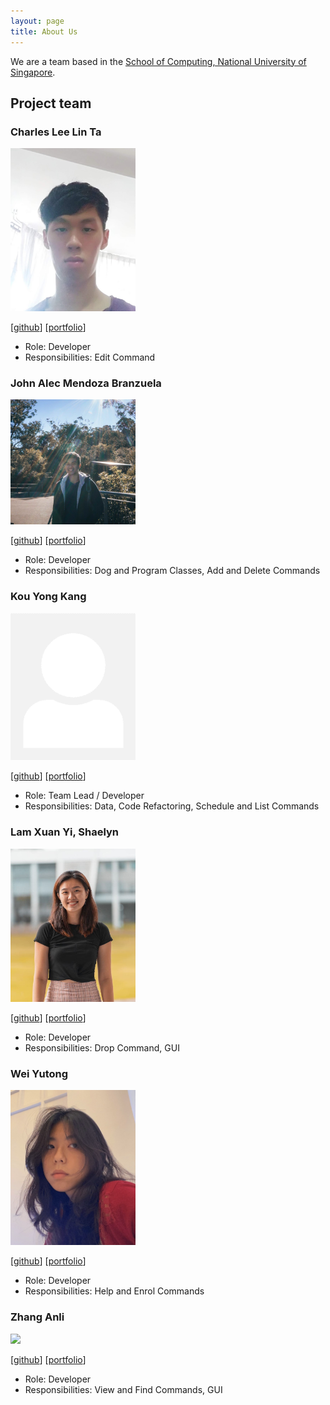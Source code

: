 ```yaml
---
layout: page
title: About Us
---
```


We are a team based in the [School of Computing, National University of Singapore](http://www.comp.nus.edu.sg).

## Project team

### Charles Lee Lin Ta

<img src="images/charleslee01.png" width="200px">

[[github](https://github.com/CharlesLee01)]
[[portfolio](team/charleslee01.md)]

* Role: Developer
* Responsibilities: Edit Command

### John Alec Mendoza Branzuela

<img src="images/branzuelajohn.png" width="200px">

[[github](http://github.com/branzuelajohn)]
[[portfolio](team/branzuelajohn.md)]

* Role: Developer
* Responsibilities: Dog and Program Classes, Add and Delete Commands

### Kou Yong Kang

<img src="images/kouyk.png" width="200px">

[[github](http://github.com/kouyk)]
[[portfolio](team/kouyk.md)]

* Role: Team Lead / Developer
* Responsibilities: Data, Code Refactoring, Schedule and List Commands

### Lam Xuan Yi, Shaelyn

<img src="images/shaelynl.png" width="200px">

[[github](http://github.com/shaelynl)]
[[portfolio](team/shaelynl.md)]

* Role: Developer
* Responsibilities: Drop Command, GUI

### Wei Yutong

<img src="images/wei-yutong.png" width="200px">

[[github](http://github.com/wei-yutong)]
[[portfolio](team/wei-yutong.md)]

* Role: Developer
* Responsibilities: Help and Enrol Commands

### Zhang Anli

<img src="images/zhanganli.png" width="200px">

[[github](http://github.com/ZhangAnli)]
[[portfolio](team/zhanganli.md)]

* Role: Developer
* Responsibilities: View and Find Commands, GUI
